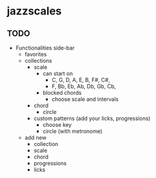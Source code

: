 # jazzscales

## TODO

- Functionalities side-bar
    - favorites
    - collections
        - scale
            - can start on
                - C, G, D, A, E, B, F#, C#,
                - F, Bb, Eb, Ab, Db, Gb, Cb,
            - blocked chords
                - choose scale and intervals
        - chord
            - circle
        - custom patterns (add your licks, progressions)
            - choose key
            - circle (with metronome)
    - add new
        - collection
        - scale
        - chord
        - progressions
        - licks

